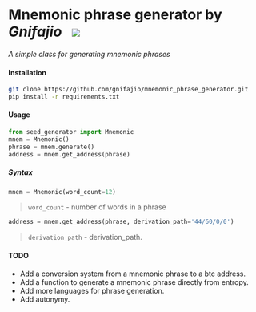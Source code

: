 # Mnemonic phrase generator by _Gnifajio_ ![]() ![]() ![](https://badgen.net/badge/release/v1.0/grey)

_A simple class for generating mnemonic phrases_

#### Installation

[]()

```sh
git clone https://github.com/gnifajio/mnemonic_phrase_generator.git
pip install -r requirements.txt
```

#### Usage

[]()

```python
from seed_generator import Mnemonic
mnem = Mnemonic()
phrase = mnem.generate()
address = mnem.get_address(phrase)
```

##### Syntax

[]()

```python
mnem = Mnemonic(word_count=12)
```

> `word_count` - number of words in a phrase

```python
address = mnem.get_address(phrase, derivation_path='44/60/0/0')
```

> `derivation_path` - derivation_path.


#### TODO

- Add a conversion system from a mnemonic phrase to a btc address.
- Add a function to generate a mnemonic phrase directly from entropy.
- Add more languages for phrase generation.
- Add autonymy.
